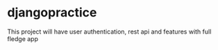 # djangopractice

This project will have user authentication, rest api and features with full fledge app
